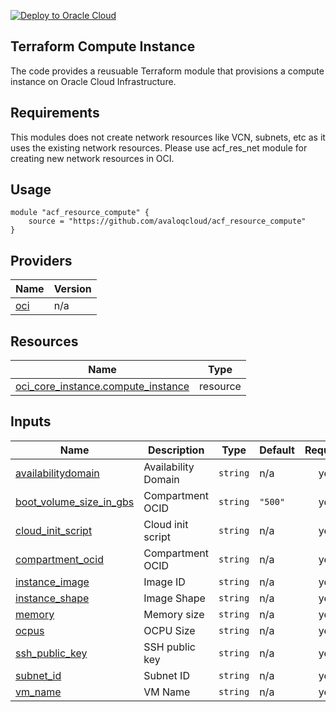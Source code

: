 [![Deploy to Oracle Cloud](https://oci-resourcemanager-plugin.plugins.oci.oraclecloud.com/latest/deploy-to-oracle-cloud.svg)](https://cloud.oracle.com/resourcemanager/stacks/create?zipUrl=https://objectstorage.eu-zurich-1.oraclecloud.com/p/KCZxzm1t58-_5dem2kcMb4BK8rmUvLLZSnjdBHnhOdIEmuJixokuKeBsMOMwZm0-/n/zrr2g2bttf8t/b/iso/o/acf_resource_compute_latest.zip)

## Terraform Compute Instance 
The code provides a reusuable Terraform module that provisions a compute instance on Oracle Cloud Infrastructure.   


## Requirements
This modules does not create network resources like VCN, subnets, etc as it uses the existing network resources. Please use acf_res_net module for creating new network resources in OCI. 


## Usage
 
    module "acf_resource_compute" {
        source = "https://github.com/avaloqcloud/acf_resource_compute"
    }


## Providers

| Name | Version |
|------|---------|
| <a name="provider_oci"></a> [oci](#provider\_oci) | n/a |


## Resources

| Name | Type |
|------|------|
| [oci_core_instance.compute_instance](https://registry.terraform.io/providers/hashicorp/oci/latest/docs/resources/core_instance) | resource |



## Inputs

| Name | Description | Type | Default | Required |
|------|-------------|------|---------|:--------:|
| <a name="input_availabilitydomain"></a> [availabilitydomain](#input\_availabilitydomain) | Availability Domain | `string` | n/a | yes |
| <a name="input_boot_volume_size_in_gbs"></a> [boot\_volume\_size\_in\_gbs](#input\_boot\_volume\_size\_in\_gbs) | Compartment OCID | `string` | `"500"` | yes |
| <a name="input_cloud_init_script"></a> [cloud\_init\_script](#input\_cloud\_init\_script) | Cloud init script | `string` | n/a | yes |
| <a name="input_compartment_ocid"></a> [compartment\_ocid](#input\_compartment\_ocid) | Compartment OCID | `string` | n/a | yes |
| <a name="input_instance_image"></a> [instance\_image](#input\_instance\_image) | Image ID | `string` | n/a | yes |
| <a name="input_instance_shape"></a> [instance\_shape](#input\_instance\_shape) | Image Shape | `string` | n/a | yes |
| <a name="input_memory"></a> [memory](#input\_memory) | Memory size | `string` | n/a | yes |
| <a name="input_ocpus"></a> [ocpus](#input\_ocpus) | OCPU Size | `string` | n/a | yes |
| <a name="input_ssh_public_key"></a> [ssh\_public\_key](#input\_ssh\_public\_key) | SSH public key | `string` | n/a | yes |
| <a name="input_subnet_id"></a> [subnet\_id](#input\_subnet\_id) | Subnet ID | `string` | n/a | yes |
| <a name="input_vm_name"></a> [vm\_name](#input\_vm\_name) | VM Name | `string` | n/a | yes |

